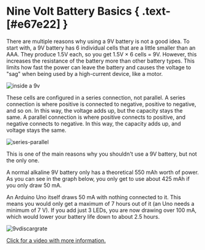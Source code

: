 # Nine Volt Battery Basics { .text-[#e67e22] }

There are multiple reasons why using a 9V battery is not a good idea. To start with, a 9V battery has 6 individual cells that are a little smaller than an AAA. They produce 1.5V each, so you get 1.5V × 6 cells = 9V. However, this increases the resistance of the battery more than other battery types. This limits how fast the power can leave the battery and causes the voltage to "sag" when being used by a high-current device, like a motor.

![inside a 9v](../../assets/images/nineVolts/insidea9v.jpg "inside a 9v")

These cells are configured in a series connection, not parallel. A series connection is where positive is connected to negative, positive to negative, and so on. In this way, the voltage adds up, but the capacity stays the same. A parallel connection is where positive connects to positive, and negative connects to negative. In this way, the capacity adds up, and voltage stays the same.

![series-parallel](../../assets/images/nineVolts/series-and-parallel-circuits-battery.jpg "series-parallel")

This is one of the main reasons why you shouldn't use a 9V battery, but not the only one.

A normal alkaline 9V battery only has a theoretical 550 mAh worth of power. As you can see in the graph below, you only get to use about 425 mAh if you only draw 50 mA.

An Arduino Uno itself draws 50 mA with nothing connected to it. This means you would only get a maximum of 7 hours out of it (an Uno needs a minimum of 7 V). If you add just 3 LEDs, you are now drawing over 100 mA, which would lower your battery life down to about 2.5 hours.

![9vdiscargrate](../../assets/images/nineVolts/9vdiscargrate.png)

[Click for a video with more information.](https://odysee.com/@Maderdash:2/9vBattery:0 "video of 9v battery issues")

